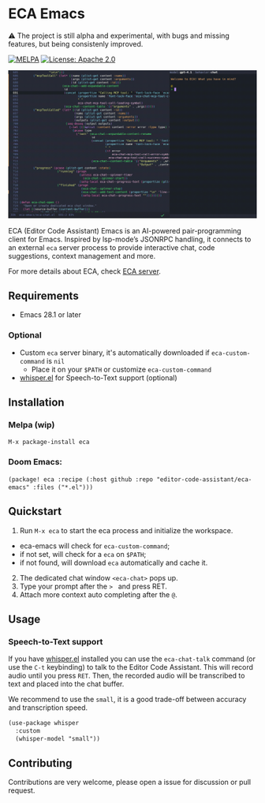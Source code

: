 # ECA Emacs

:warning: The project is still alpha and experimental, with bugs and missing features, but being consistenly improved.

[![MELPA](https://melpa.org/packages/eca-emacs-badge.svg)](https://melpa.org/#/eca-emacs)
[![License: Apache 2.0](https://img.shields.io/badge/License-Apache%202.0-blue.svg)](./LICENSE)

![demo](./demo.gif)

ECA (Editor Code Assistant) Emacs is an AI-powered pair-programming client for Emacs.
Inspired by lsp-mode’s JSONRPC handling, it connects to an external `eca` server process to provide interactive chat, code suggestions, context management and more.

For more details about ECA, check [ECA server](https://github.com/editor-code-assistant/eca).

## Requirements

- Emacs 28.1 or later

### Optional 

- Custom `eca` server binary, it's automatically downloaded if `eca-custom-command` is `nil`
  - Place it on your `$PATH` or customize `eca-custom-command`
- [whisper.el](https://github.com/natrys/whisper.el/blob/master/whisper.el) for Speech-to-Text support (optional)

## Installation

### Melpa (wip)

```
M-x package-install eca
```

### Doom Emacs:

```elisp
(package! eca :recipe (:host github :repo "editor-code-assistant/eca-emacs" :files ("*.el")))
```

## Quickstart

1. Run `M-x eca` to start the eca process and initialize the workspace.
  - eca-emacs will check for `eca-custom-command`;
  - if not set, will check for a `eca` on `$PATH`;
  - if not found, will download `eca` automatically and cache it.
2. The dedicated chat window `<eca-chat>` pops up.
3. Type your prompt after the `> ` and press RET.
4. Attach more context auto completing after the `@`.

## Usage

### Speech-to-Text support

If you have [whisper.el](https://github.com/natrys/whisper.el/blob/master/whisper.el) installed you can use the `eca-chat-talk`
command (or use the `C-t` keybinding) to talk to the Editor Code
Assistant. This will record audio until you press `RET`. Then, the
recorded audio will be transcribed to text and placed into the chat
buffer.

We recommend to use the `small`, it is a good trade-off between
accuracy and transcription speed.

```elisp
(use-package whisper
  :custom
  (whisper-model "small"))
```

## Contributing

Contributions are very welcome, please open a issue for discussion or pull request.
